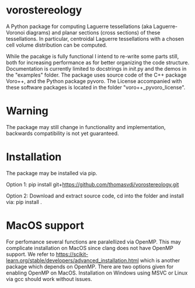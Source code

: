 # vorostereology
A Python package for computing Laguerre tessellations (aka Laguerre-Voronoi diagrams) and planar sections (cross sections) of these tessellations. In particular, centroidal Laguerre tessellations with a chosen cell volume distribution can be computed.

While the pacakge is fully functional I intend to re-write some parts still, both for increasing performance as for better organizing the code structure. Documentation is currently limited to docstrings in _init_.py and the demos in the "examples" folder. The package uses source code of the C++ package Voro++, and the Python package pyvoro. The License accompanied with these software packages is located in the folder "voro++_pyvoro_license".

# Warning
The package may still change in functionality and implementation, backwards compatibility is not yet guaranteed.

# Installation
The package may be installed via pip.

Option 1: pip install git+https://github.com/thomasvdj/vorostereology.git 

Option 2: Download and extract source code, cd into the folder and install via: pip install .

# MacOS support
For perfomance several functions are paralellized via OpenMP. This may complicate installation on MacOS since clang does not have OpenMP support. We refer to https://scikit-learn.org/stable/developers/advanced_installation.html which is another package which depends on OpenMP. There are two options given for enabling OpenMP on MacOS. Installation on Windows using MSVC or Linux via gcc should work without issues.
